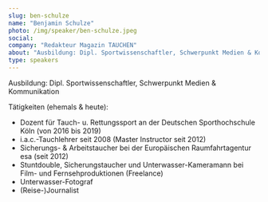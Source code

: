 ```yaml
---
slug: ben-schulze
name: "Benjamin Schulze"
photo: /img/speaker/ben-schulze.jpeg
social:
company: "Redakteur Magazin TAUCHEN"
about: "Ausbildung: Dipl. Sportwissenschaftler, Schwerpunkt Medien & Kommunikation, passionater Taucher und Instruktor"
type: speakers
---
```


Ausbildung: Dipl. Sportwissenschaftler, Schwerpunkt Medien & Kommunikation

Tätigkeiten (ehemals & heute): 
* Dozent für Tauch- u. Rettungssport an der Deutschen Sporthochschule Köln (von 2016 bis 2019)
* i.a.c.-Tauchlehrer seit 2008 (Master Instructor seit 2012)
* Sicherungs- & Arbeitstaucher bei der Europäischen Raumfahrtagentur esa (seit 2012)
* Stuntdouble, Sicherungstaucher und Unterwasser-Kameramann bei Film- und Fernsehproduktionen (Freelance)
* Unterwasser-Fotograf 
* (Reise-)Journalist